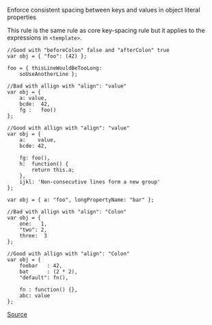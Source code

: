 Enforce consistent spacing between keys and values in object literal properties

This rule is the same rule as core key-spacing rule but it applies to the expressions in `<template>`.

```
//Good with "beforeColon" false and "afterColon" true
var obj = { "foo": (42) };

foo = { thisLineWouldBeTooLong:
    soUseAnotherLine };

//Bad with allign with "align": "value" 
var obj = {
    a: value,
    bcde:  42,
    fg :   foo()
};

//Good with allign with "align": "value"
var obj = {
    a:    value,
    bcde: 42,

    fg: foo(),
    h:  function() {
        return this.a;
    },
    ijkl: 'Non-consecutive lines form a new group'
};

var obj = { a: "foo", longPropertyName: "bar" };

//Bad with allign with "align": "Colon" 
var obj = {
    one:   1,
    "two": 2,
    three:  3 
};

//Good with allign with "align": "Colon"
var obj = {
    foobar   : 42,
    bat      : (2 * 2),
    "default": fn(),

    fn : function() {},
    abc: value
};
```

[Source](https://eslint.vuejs.org/rules/key-spacing.html#vue-key-spacing)
